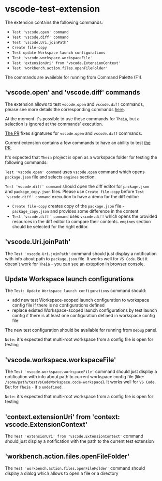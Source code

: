 # vscode-test-extension 

The extension contains the following commands: 
- `Test 'vscode.open' command`
- `Test 'vscode.diff' command`
- `Test 'vscode.Uri.joinPath'`
- `Create file-copy`
- `Test update Workspace launch configurations`
- `Test 'vscode.workspace.workspaceFile'`
- `Test 'extensionUri' from 'vscode.ExtensionContext'`
- `Test 'workbench.action.files.openFileFolder'`

The commands are availeble for running from Command Palette (F1).

## 'vscode.open' and 'vscode.diff' commands
The extension allows to test `vscode.open` and `vscode.diff` commands, please see more details the corresponding commands [here](https://code.visualstudio.com/api/references/commands#commands).

At the moment it's possible to use these commands for `Theia`, but a selection is ignored at the commands' execution.

[The PR](https://github.com/eclipse-theia/theia/pull/8334) fixes signatures for `vscode.open` and `vscode.diff` commands.

Current extension contains a few commands to have an ability to test [the PR](https://github.com/eclipse-theia/theia/pull/8334).

It's expected that `Theia` project is open as a workspace folder for testing the following commands:

`Test 'vscode.open' command` uses `vscode.open` command which opens `package.json` file and selects `engines` section.

`Test 'vscode.diff' command` should open the diff editor for `package.json` and `package_copy.json` files.
Please use `Create file-copy` before `Test 'vscode.diff' command` execution to have a demo for the diff editor:
- `Create file-copy` creates copy of the `package.json` file - `package_copy.json` and provides some difference in the content
- `Test 'vscode.diff' command` uses `vscode.diff` which opens the provided resources in the diff editor to compare their contents. `engines` section should be selected for the right editor.

## 'vscode.Uri.joinPath'
The `Test 'vscode.Uri.joinPath'` command should just display a notification with info about path to `package.json` file. It works well for `VS Code`. But it doesn't work for `Theia` - you can see an exteption in browser console.

## Update Workspace launch configurations
The `Test: Update Workspace launch configurations` command should: 
- add new test Workspace-scoped launch configuration to workspace config file if there is no configurations defined
- replace existed Workspace-scoped launch configurations by test launch config if there is at least one configuration defined in workspace config file

The new test configuration should be available for running from `Debug` panel.

`Note:` it's expected that multi-root workspace from a config file is open for testing

## 'vscode.workspace.workspaceFile'
The `Test 'vscode.workspace.workspaceFile'` command should just display a notification with info about path to current workspace config file (like: `/some/path/testVsCodeWorkspace.code-workspace`). It works well for `VS Code`. But for `Theia` - it's `undefined`.

`Note:` it's expected that multi-root workspace from a config file is open for testing

## 'context.extensionUri' from 'context: vscode.ExtensionContext'
The `Test 'extensionUri' from 'vscode.ExtensionContext'` command should just display a notification with the path to the current test extension

## 'workbench.action.files.openFileFolder'
The `Test 'workbench.action.files.openFileFolder'` command should display a dialog which allows to open a file or a directory 